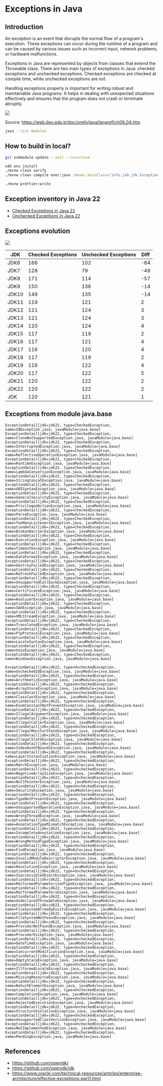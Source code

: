 # Exceptions in Java

## Introduction

An exception is an event that disrupts the normal flow of a program's execution. These exceptions can occur during the runtime of a program and can be caused by various issues such as incorrect input, network problems, or hardware malfunctions.

Exceptions in Java are represented by objects from classes that extend the Throwable class. There are two main types of exceptions in Java: checked exceptions and unchecked exceptions. Checked exceptions are checked at compile time, while unchecked exceptions are not.

Handling exceptions properly is important for writing robust and maintainable Java programs. It helps in dealing with unexpected situations effectively and ensures that the program does not crash or terminate abruptly.

![](docs/exceptions.gif)

Source: https://web.deu.edu.tr/doc/oreily/java/langref/ch09_04.htm 

```bash
java --list-modules
```

## How to build in local?

```bash
git submodule update --init --recursive

sdk env install
./mvnw clean verify
./mvnw clean compile exec:java -Dexec.mainClass="info.jab.jdk.ExceptionCounterExample" -Dexec.args="--enable-preview"

./mvnw prettier:write
```

## Exception inventory in Java 22

- [Checked Exceptions in Java 22](./docs/jdk22-checked-exceptions.md)
- [Unchecked Exceptions in Java 22](./docs/jdk22-unchecked-exceptions.md)

## Exceptions evolution

![](./docs/exception-evolution.png)

| JDK   | Checked Exceptions | Unchecked Exceptions | Diff |
|-------|--------------------|----------------------|------|
| JDK6  | 166                | 102                  | -64  |
| JDK7  | 128                | 79                   | -49  |
| JDK8  | 171                | 114                  | -57  |
| JDK9  | 150                | 136                  | -14  |
| JDK10 | 149                | 135                  | -14  |
| JDK11 | 119                | 121                  | 2    |
| JDK12 | 121                | 124                  | 3    |
| JDK13 | 121                | 124                  | 3    |
| JDK14 | 120                | 124                  | 4    |
| JDK15 | 117                | 119                  | 2    |
| JDK16 | 117                | 121                  | 4    |
| JDK17 | 116                | 120                  | 4    |
| JDK18 | 117                | 119                  | 2    |
| JDK19 | 118                | 122                  | 4    |
| JDK20 | 117                | 122                  | 5    |
| JDK21 | 120                | 122                  | 2    |
| JDK22 | 120                | 122                  | 2    |
| JDK   | 120                | 121                  | 1    |

## Exceptions from module java.base

```
ExceptionDetail[jdk=jdk22, type=CheckedException, name=IOException.java, javaModule=java.base]
ExceptionDetail[jdk=jdk22, type=CheckedException, name=CloneNotSupportedException.java, javaModule=java.base]
ExceptionDetail[jdk=jdk22, type=CheckedException, name=InterruptedException.java, javaModule=java.base]
ExceptionDetail[jdk=jdk22, type=CheckedException, name=ReflectiveOperationException.java, javaModule=java.base]
ExceptionDetail[jdk=jdk22, type=CheckedException, name=RuntimeException.java, javaModule=java.base]
ExceptionDetail[jdk=jdk22, type=CheckedException, name=LambdaConversionException.java, javaModule=java.base]
ExceptionDetail[jdk=jdk22, type=CheckedException, name=StringConcatException.java, javaModule=java.base]
ExceptionDetail[jdk=jdk22, type=CheckedException, name=URISyntaxException.java, javaModule=java.base]
ExceptionDetail[jdk=jdk22, type=CheckedException, name=GeneralSecurityException.java, javaModule=java.base]
ExceptionDetail[jdk=jdk22, type=CheckedException, name=PrivilegedActionException.java, javaModule=java.base]
ExceptionDetail[jdk=jdk22, type=CheckedException, name=ParseException.java, javaModule=java.base]
ExceptionDetail[jdk=jdk22, type=CheckedException, name=TooManyListenersException.java, javaModule=java.base]
ExceptionDetail[jdk=jdk22, type=CheckedException, name=BrokenBarrierException.java, javaModule=java.base]
ExceptionDetail[jdk=jdk22, type=CheckedException, name=ExecutionException.java, javaModule=java.base]
ExceptionDetail[jdk=jdk22, type=CheckedException, name=TimeoutException.java, javaModule=java.base]
ExceptionDetail[jdk=jdk22, type=CheckedException, name=DataFormatException.java, javaModule=java.base]
ExceptionDetail[jdk=jdk22, type=CheckedException, name=DestroyFailedException.java, javaModule=java.base]
ExceptionDetail[jdk=jdk22, type=CheckedException, name=RefreshFailedException.java, javaModule=java.base]
ExceptionDetail[jdk=jdk22, type=CheckedException, name=UnsupportedCallbackException.java, javaModule=java.base]
ExceptionDetail[jdk=jdk22, type=CheckedException, name=CertificateException.java, javaModule=java.base]
ExceptionDetail[jdk=jdk22, type=CheckedException, name=AnalyzerException.java, javaModule=java.base]
ExceptionDetail[jdk=jdk22, type=CheckedException, name=SAXException.java, javaModule=java.base]
ExceptionDetail[jdk=jdk22, type=CheckedException, name=XMLStreamException.java, javaModule=java.base]
ExceptionDetail[jdk=jdk22, type=CheckedException, name=TranslatedException.java, javaModule=java.base]
ExceptionDetail[jdk=jdk22, type=CheckedException, name=FtpProtocolException.java, javaModule=java.base]
ExceptionDetail[jdk=jdk22, type=CheckedException, name=LocaleSyntaxException.java, javaModule=java.base]
ExceptionDetail[jdk=jdk22, type=CheckedException, name=UnixException.java, javaModule=java.base]
ExceptionDetail[jdk=jdk22, type=CheckedException, name=WindowsException.java, javaModule=java.base]

ExceptionDetail[jdk=jdk22, type=UncheckedException, name=UncheckedIOException.java, javaModule=java.base]
ExceptionDetail[jdk=jdk22, type=UncheckedException, name=ArithmeticException.java, javaModule=java.base]
ExceptionDetail[jdk=jdk22, type=UncheckedException, name=ArrayStoreException.java, javaModule=java.base]
ExceptionDetail[jdk=jdk22, type=UncheckedException, name=ClassCastException.java, javaModule=java.base]
ExceptionDetail[jdk=jdk22, type=UncheckedException, name=EnumConstantNotPresentException.java, javaModule=java.base]
ExceptionDetail[jdk=jdk22, type=UncheckedException, name=IllegalArgumentException.java, javaModule=java.base]
ExceptionDetail[jdk=jdk22, type=UncheckedException, name=IllegalCallerException.java, javaModule=java.base]
ExceptionDetail[jdk=jdk22, type=UncheckedException, name=IllegalMonitorStateException.java, javaModule=java.base]
ExceptionDetail[jdk=jdk22, type=UncheckedException, name=IllegalStateException.java, javaModule=java.base]
ExceptionDetail[jdk=jdk22, type=UncheckedException, name=IndexOutOfBoundsException.java, javaModule=java.base]
ExceptionDetail[jdk=jdk22, type=UncheckedException, name=LayerInstantiationException.java, javaModule=java.base]
ExceptionDetail[jdk=jdk22, type=UncheckedException, name=MatchException.java, javaModule=java.base]
ExceptionDetail[jdk=jdk22, type=UncheckedException, name=NegativeArraySizeException.java, javaModule=java.base]
ExceptionDetail[jdk=jdk22, type=UncheckedException, name=NullPointerException.java, javaModule=java.base]
ExceptionDetail[jdk=jdk22, type=UncheckedException, name=SecurityException.java, javaModule=java.base]
ExceptionDetail[jdk=jdk22, type=UncheckedException, name=TypeNotPresentException.java, javaModule=java.base]
ExceptionDetail[jdk=jdk22, type=UncheckedException, name=UnsupportedOperationException.java, javaModule=java.base]
ExceptionDetail[jdk=jdk22, type=UncheckedException, name=WrongThreadException.java, javaModule=java.base]
ExceptionDetail[jdk=jdk22, type=UncheckedException, name=AnnotationTypeMismatchException.java, javaModule=java.base]
ExceptionDetail[jdk=jdk22, type=UncheckedException, name=IncompleteAnnotationException.java, javaModule=java.base]
ExceptionDetail[jdk=jdk22, type=UncheckedException, name=WrongMethodTypeException.java, javaModule=java.base]
ExceptionDetail[jdk=jdk22, type=UncheckedException, name=FindException.java, javaModule=java.base]
ExceptionDetail[jdk=jdk22, type=UncheckedException, name=InvalidModuleDescriptorException.java, javaModule=java.base]
ExceptionDetail[jdk=jdk22, type=UncheckedException, name=ResolutionException.java, javaModule=java.base]
ExceptionDetail[jdk=jdk22, type=UncheckedException, name=InaccessibleObjectException.java, javaModule=java.base]
ExceptionDetail[jdk=jdk22, type=UncheckedException, name=MalformedParameterizedTypeException.java, javaModule=java.base]
ExceptionDetail[jdk=jdk22, type=UncheckedException, name=MalformedParametersException.java, javaModule=java.base]
ExceptionDetail[jdk=jdk22, type=UncheckedException, name=UndeclaredThrowableException.java, javaModule=java.base]
ExceptionDetail[jdk=jdk22, type=UncheckedException, name=FileSystemAlreadyExistsException.java, javaModule=java.base]
ExceptionDetail[jdk=jdk22, type=UncheckedException, name=FileSystemNotFoundException.java, javaModule=java.base]
ExceptionDetail[jdk=jdk22, type=UncheckedException, name=ProviderNotFoundException.java, javaModule=java.base]
ExceptionDetail[jdk=jdk22, type=UncheckedException, name=ProviderException.java, javaModule=java.base]
ExceptionDetail[jdk=jdk22, type=UncheckedException, name=DateTimeException.java, javaModule=java.base]
ExceptionDetail[jdk=jdk22, type=UncheckedException, name=ConcurrentModificationException.java, javaModule=java.base]
ExceptionDetail[jdk=jdk22, type=UncheckedException, name=EmptyStackException.java, javaModule=java.base]
ExceptionDetail[jdk=jdk22, type=UncheckedException, name=IllformedLocaleException.java, javaModule=java.base]
ExceptionDetail[jdk=jdk22, type=UncheckedException, name=MissingResourceException.java, javaModule=java.base]
ExceptionDetail[jdk=jdk22, type=UncheckedException, name=NoSuchElementException.java, javaModule=java.base]
ExceptionDetail[jdk=jdk22, type=UncheckedException, name=CompletionException.java, javaModule=java.base]
ExceptionDetail[jdk=jdk22, type=UncheckedException, name=RejectedExecutionException.java, javaModule=java.base]
ExceptionDetail[jdk=jdk22, type=UncheckedException, name=StructureViolationException.java, javaModule=java.base]
ExceptionDetail[jdk=jdk22, type=UncheckedException, name=UnsupportedClassVersionException.java, javaModule=java.base]
ExceptionDetail[jdk=jdk22, type=UncheckedException, name=NotImplementedException.java, javaModule=java.base]
ExceptionDetail[jdk=jdk22, type=UncheckedException, name=PendingException.java, javaModule=java.base]
```

## References

- https://github.com/openjdk/
- https://github.com/openjdk/jdk
- https://www.oracle.com/technical-resources/articles/enterprise-architecture/effective-exceptions-part1.html